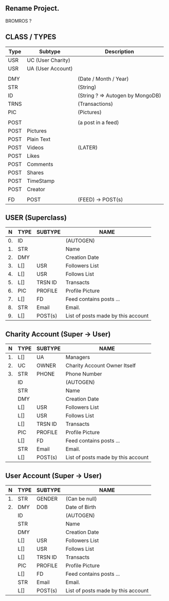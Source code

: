 ## Rename Project.

BROMROS ?



## CLASS / TYPES

| Type | Subtype           | Description                      |
| ---- | ----------------- | -------------------------------- |
| USR  | UC (User Charity) |                                  |
| USR  | UA (User Account) |                                  |
|      |                   |                                  |
| DMY  |                   | (Date / Month / Year)            |
| STR  |                   | (String)                         |
| ID   |                   | (String ? => Autogen by MongoDB) |
| TRNS |                   | (Transactions)                   |
| PIC  |                   | (Pictures)                       |
|      |                   |                                  |
| POST |                   | (a post in a feed)               |
| POST | Pictures          |                                  |
| POST | Plain Text        |                                  |
| POST | Videos            | (LATER)                          |
| POST | Likes             |                                  |
| POST | Comments          |                                  |
| POST | Shares            |                                  |
| POST | TimeStamp         |                                  |
| POST | Creator           |                                  |
|      |                   |                                  |
| FD   | POST              | (FEED)  -> POST(s)               |





## USER (Superclass)

| N   | TYPE | SUBTYPE | NAME                               |
| --- | ---- | ------- | ---------------------------------- |
| 0.  | ID   |         | (AUTOGEN)                          |
| 1.  | STR  |         | Name                               |
| 2.  | DMY  |         | Creation Date                      |
| 3.  | L[]  | USR     | Followers List                     |
| 4.  | L[]  | USR     | Follows List                       |
| 5.  | L[]  | TRSN ID | Transacts                          |
| 6.  | PIC  | PROFILE | Profile Picture                    |
| 7.  | L[]  | FD      | Feed contains posts ...            |
| 8.  | STR  | Email   | Email.                             |
| 9.  | L[]  | POST(s) | List of posts made by this account |





## Charity Account (Super -> User)

| N   | TYPE | SUBTYPE | NAME                               |
| --- | ---- | ------- | ---------------------------------- |
| 1.  | L[]  | UA      | Managers                           |
| 2.  | UC   | OWNER   | Charity Account Owner Itself       |
| 3.  | STR  | PHONE   | Phone Number                       |
|     | ID   |         | (AUTOGEN)                          |
|     | STR  |         | Name                               |
|     | DMY  |         | Creation Date                      |
|     | L[]  | USR     | Followers List                     |
|     | L[]  | USR     | Follows List                       |
|     | L[]  | TRSN ID | Transacts                          |
|     | PIC  | PROFILE | Profile Picture                    |
|     | L[]  | FD      | Feed contains posts ...            |
|     | STR  | Email   | Email.                             |
|     | L[]  | POST(s) | List of posts made by this account |





## User Account (Super -> User)

| N   | TYPE | SUBTYPE | NAME                               |
| --- | ---- | ------- | ---------------------------------- |
| 1.  | STR  | GENDER  | (Can be null)                      |
| 2.  | DMY  | DOB     | Date of Birth                      |
|     | ID   |         | (AUTOGEN)                          |
|     | STR  |         | Name                               |
|     | DMY  |         | Creation Date                      |
|     | L[]  | USR     | Followers List                     |
|     | L[]  | USR     | Follows List                       |
|     | L[]  | TRSN ID | Transacts                          |
|     | PIC  | PROFILE | Profile Picture                    |
|     | L[]  | FD      | Feed contains posts ...            |
|     | STR  | Email   | Email.                             |
|     | L[]  | POST(s) | List of posts made by this account |
